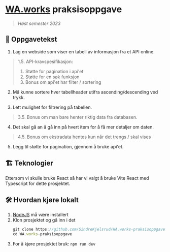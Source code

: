 # [WA.works](https://wa.works/) praksisoppgave
> *Høst semester 2023*

## 📝 Oppgavetekst
1. Lag en webside som viser en tabell av informasjon fra et API online.
> 1.5. API-kravspesifikasjon:  
> 1. Støtte for pagination i api'et  
> 2. Støtte for en søk funksjon  
> 3. Bonus om api'et har filter / sortering

2. Må kunne sortere hver tabellheader utifra ascending/descending ved trykk.

3. Lett mulighet for filtrering på tabellen. 
> 3.5. Bonus om man bare henter riktig data fra databasen.

4. Det skal gå an å gå inn på hvert item for å få mer detaljer om daten.
> 4.5. Bonus om ekstradata hentes kun når det trengs / skal vises

5. Legg til støtte for pagination, gjennom å bruke api'et.

## 🏗️ Teknologier
Ettersom vi skulle bruke React så har vi valgt å bruke Vite React med Typescript for dette prosjektet.

## 🛠️ Hvordan kjøre lokalt
1. [NodeJS](https://nodejs.org/en) må være installert
2. Klon prosjektet og gå inn i det
   ```ts
   git clone https://github.com/SindreKjelsrud/WA.works-praksisoppgave.git
   cd WA.works-praksisoppgave
   ```
3. For å kjøre prosjektet bruk: `npm run dev`
